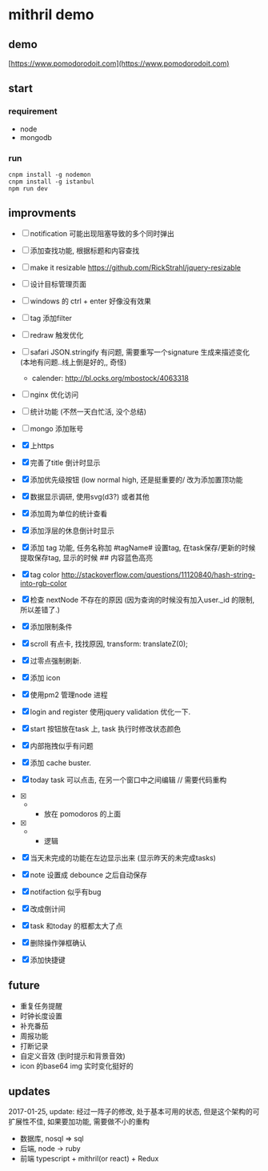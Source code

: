 # mithril demo

## demo
[https://www.pomodorodoit.com](https://www.pomodorodoit.com)

## start

### requirement

- node
- mongodb

### run

```shell
cnpm install -g nodemon
cnpm install -g istanbul
npm run dev
```

## improvments

- [ ] notification 可能出现阻塞导致的多个同时弹出
- [ ] 添加查找功能, 根据标题和内容查找
- [ ] make it resizable https://github.com/RickStrahl/jquery-resizable
- [ ] 设计目标管理页面
- [ ] windows 的 ctrl + enter 好像没有效果
- [ ] tag 添加filter
- [ ] redraw 触发优化
- [ ] safari JSON.stringify 有问题, 需要重写一个signature 生成来描述变化 (本地有问题..线上倒是好的,, 奇怪)
    - calender: http://bl.ocks.org/mbostock/4063318
- [ ] nginx 优化访问
- [ ] 统计功能 (不然一天白忙活, 没个总结)
- [ ] mongo 添加账号
- [x] 上https
- [x] 完善了title 倒计时显示
- [x] 添加优先级按钮 (low normal high, 还是挺重要的/ 改为添加置顶功能
- [x] 数据显示调研, 使用svg(d3?) 或者其他
- [x] 添加周为单位的统计查看
- [x] 添加浮层的休息倒计时显示
- [x] 添加 tag 功能, 任务名称加 #tagName# 设置tag, 在task保存/更新的时候 提取保存tag, 显示的时候 ## 内容蓝色高亮
- [x] tag color http://stackoverflow.com/questions/11120840/hash-string-into-rgb-color
- [x] 检查 nextNode 不存在的原因 (因为查询的时候没有加入user._id 的限制, 所以差错了.)
- [x] 添加限制条件
- [x] scroll 有点卡, 找找原因,  transform: translateZ(0);
- [x] 过零点强制刷新.
- [x] 添加 icon
- [x] 使用pm2 管理node 进程
- [x] login and register 使用jquery validation 优化一下.
- [x] start 按钮放在task 上, task 执行时修改状态颜色
- [x] 内部拖拽似乎有问题
- [x] 添加 cache buster.
- [x] today task 可以点击, 在另一个窗口中之间编辑 // 需要代码重构
- [x] + - 放在 pomodoros 的上面
- [x] + - 逻辑 
- [x] 当天未完成的功能在左边显示出来 (显示昨天的未完成tasks)
- [x] note 设置成 debounce 之后自动保存
- [x] notifaction 似乎有bug
- [x] 改成倒计间
- [x] task 和today 的框都太大了点
- [x] 删除操作弹框确认
- [x] 添加快捷键


## future

- 重复任务提醒
- 时钟长度设置
- 补充番茄
- 周报功能
- 打断记录
- 自定义音效 (到时提示和背景音效)
- icon 的base64 img 实时变化挺好的

## updates
2017-01-25, update:
经过一阵子的修改, 处于基本可用的状态, 但是这个架构的可扩展性不佳, 如果要加功能, 需要做不小的重构

- 数据库, nosql => sql
- 后端, node -> ruby
- 前端 typescript + mithril(or react) + Redux

